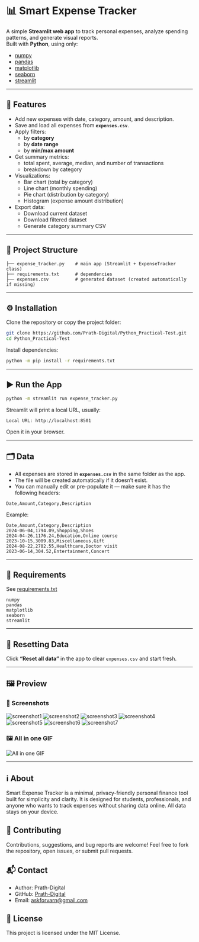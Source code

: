 # 📊 Smart Expense Tracker

A simple **Streamlit web app** to track personal expenses, analyze spending patterns, and generate visual reports.  
Built with **Python**, using only:
- [numpy](https://numpy.org/)  
- [pandas](https://pandas.pydata.org/)  
- [matplotlib](https://matplotlib.org/)  
- [seaborn](https://seaborn.pydata.org/)  
- [streamlit](https://streamlit.io/)

---

## 🚀 Features
- Add new expenses with date, category, amount, and description.
- Save and load all expenses from **`expenses.csv`**.
- Apply filters:
  - by **category**
  - by **date range**
  - by **min/max amount**
- Get summary metrics:
  - total spent, average, median, and number of transactions
  - breakdown by category
- Visualizations:
  - Bar chart (total by category)
  - Line chart (monthly spending)
  - Pie chart (distribution by category)
  - Histogram (expense amount distribution)
- Export data:
  - Download current dataset
  - Download filtered dataset
  - Generate category summary CSV

---

## 📂 Project Structure
```
├── expense_tracker.py    # main app (Streamlit + ExpenseTracker class)
├── requirements.txt      # dependencies
├── expenses.csv          # generated dataset (created automatically if missing)
```

---

## ⚙️ Installation

Clone the repository or copy the project folder:

```bash
git clone https://github.com/Prath-Digital/Python_Practical-Test.git
cd Python_Practical-Test
```

Install dependencies:

```bash
python -m pip install -r requirements.txt
```

---

## ▶️ Run the App

```bash
python -m streamlit run expense_tracker.py
```

Streamlit will print a local URL, usually:  
```
Local URL: http://localhost:8501
```
Open it in your browser.

---

## 🗂 Data
- All expenses are stored in **`expenses.csv`** in the same folder as the app.  
- The file will be created automatically if it doesn’t exist.  
- You can manually edit or pre-populate it — make sure it has the following headers:

```csv
Date,Amount,Category,Description
```

Example:
```csv
Date,Amount,Category,Description
2024-06-04,1794.09,Shopping,Shoes
2024-04-26,1176.24,Education,Online course
2023-10-15,3009.83,Miscellaneous,Gift
2024-08-22,2702.55,Healthcare,Doctor visit
2023-06-14,304.52,Entertainment,Concert
```

---

## 📑 Requirements
See [requirements.txt](requirements.txt)

```
numpy
pandas
matplotlib
seaborn
streamlit
```

---

## 🔄 Resetting Data
Click **“Reset all data”** in the app to clear `expenses.csv` and start fresh.

---

## 🖼️ Preview

### 📸 Screenshots
![screenshot1](./assets/screenshots/screenshot1.png)
![screenshot2](./assets/screenshots/screenshot2.png)
![screenshot3](./assets/screenshots/screenshot3.png)
![screenshot4](./assets/screenshots/screenshot4.png)
![screenshot5](./assets/screenshots/screenshot5.png)
![screenshot6](./assets/screenshots/screenshot6.png)
![screenshot7](./assets/screenshots/screenshot7.png)

### 🖼️ All in one GIF

![All in one GIF](./assets/screenshots/all_in_one.gif)


---

## ℹ️ About
Smart Expense Tracker is a minimal, privacy-friendly personal finance tool built for simplicity and clarity. It is designed for students, professionals, and anyone who wants to track expenses without sharing data online. All data stays on your device.

## 🤝 Contributing
Contributions, suggestions, and bug reports are welcome! Feel free to fork the repository, open issues, or submit pull requests.

## 📬 Contact
- Author: Prath-Digital
- GitHub: [Prath-Digital](https://github.com/Prath-Digital)
- Email: [askforvarn@gmail.com](mailto:askforvarn@gmail.com)

## 📄 License
This project is licensed under the MIT License.


